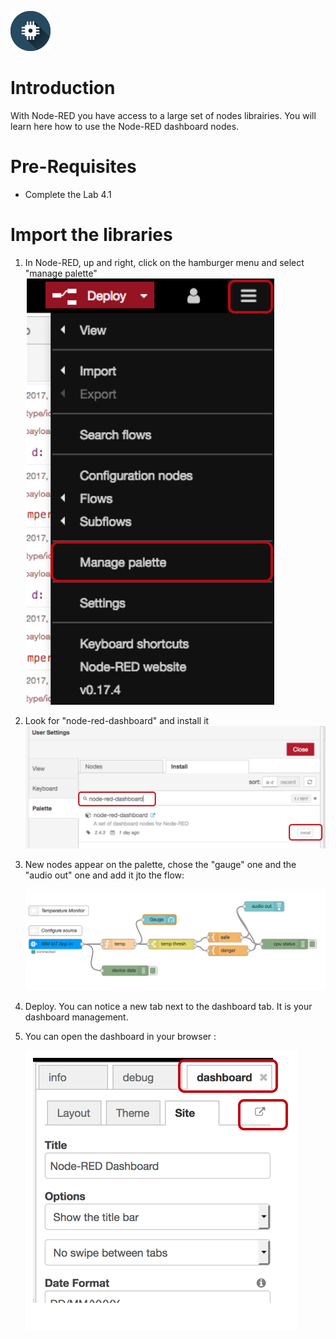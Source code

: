 ![](./images/iotp_icon_64.png)

# Introduction

With Node-RED you have access to a large set of nodes librairies. You will learn here how to use the Node-RED dashboard nodes.


# Pre-Requisites

+ Complete the Lab 4.1

# Import the libraries

1. In Node-RED, up and right, click on the hamburger menu and select "manage palette"
 ![Manage palette](./images/manage-palette.png)

2. Look for "node-red-dashboard" and install it
![Manage library](./images/manage-library.png)

3. New nodes appear on the palette, chose the "gauge" one and the "audio out" one and add it jto the flow: 

    ![flow dashboard](./images/flow-dashboard.png)

4. Deploy. You can notice a new tab next to the dashboard tab. It is your dashboard management. 
5. You can open the dashboard in your browser :

    ![visu](./images/visualize.png)

